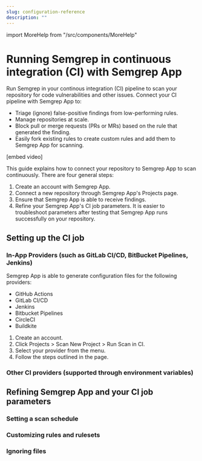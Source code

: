 ```yaml
---
slug: configuration-reference
description: ""
---
```


import MoreHelp from "/src/components/MoreHelp"

# Running Semgrep in continuous integration (CI) with Semgrep App

Run Semgrep in your continous integration (CI) pipeline to scan your repository for code vulnerabilities and other issues. Connect your CI pipeline with Semgrep App to:

* Triage (ignore) false-positive findings from low-performing rules.
* Manage repositories at scale.
* Block pull or merge requests (PRs or MRs) based on the rule that generated the finding.
* Easily fork existing rules to create custom rules and add them to Semgrep App for scanning.

[embed video]

This guide explains how to connect your repository to Semgrep App to scan continuously. There are four general steps:

1. Create an account with Semgrep App.
2. Connect a new repository through Semgrep App's Projects page.
3. Ensure that Semgrep App is able to receive findings.
4. Refine your Semgrep App's CI job parameters. It is easier to troubleshoot parameters after testing that Semgrep App runs successfully on your repository.


## Setting up the CI job

### In-App Providers (such as GitLab CI/CD, BitBucket Pipelines, Jenkins)

Semgrep App is able to generate configuration files for the following providers:

* GitHub Actions
* GitLab CI/CD
* Jenkins
* Bitbucket Pipelines
* CircleCI
* Buildkite

1. Create an account.
2. Click Projects > Scan New Project > Run Scan in CI.
3. Select your provider from the menu.
4. Follow the steps outlined in the page.

### Other CI providers (supported through environment variables)

## Refining Semgrep App and your CI job parameters

### Setting a scan schedule

### Customizing rules and rulesets

### Ignoring files


